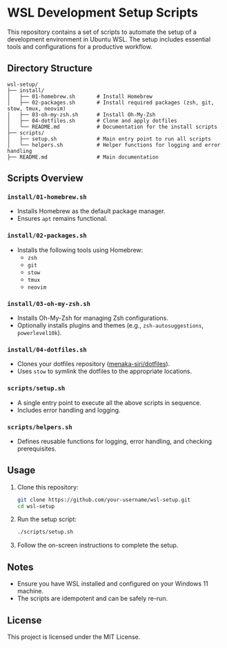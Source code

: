 # WSL Development Setup Scripts

This repository contains a set of scripts to automate the setup of a development environment in Ubuntu WSL. The setup includes essential tools and configurations for a productive workflow.

## Directory Structure

```plaintext
wsl-setup/
├── install/
│   ├── 01-homebrew.sh       # Install Homebrew
│   ├── 02-packages.sh       # Install required packages (zsh, git, stow, tmux, neovim)
│   ├── 03-oh-my-zsh.sh      # Install Oh-My-Zsh
│   ├── 04-dotfiles.sh       # Clone and apply dotfiles
│   └── README.md            # Documentation for the install scripts
├── scripts/
│   ├── setup.sh             # Main entry point to run all scripts
│   └── helpers.sh           # Helper functions for logging and error handling
├── README.md                # Main documentation
```

## Scripts Overview

### `install/01-homebrew.sh`
- Installs Homebrew as the default package manager.
- Ensures `apt` remains functional.

### `install/02-packages.sh`
- Installs the following tools using Homebrew:
  - `zsh`
  - `git`
  - `stow`
  - `tmux`
  - `neovim`

### `install/03-oh-my-zsh.sh`
- Installs Oh-My-Zsh for managing Zsh configurations.
- Optionally installs plugins and themes (e.g., `zsh-autosuggestions`, `powerlevel10k`).

### `install/04-dotfiles.sh`
- Clones your dotfiles repository ([menaka-siri/dotfiles](https://github.com/menaka-siri/dotfiles)).
- Uses `stow` to symlink the dotfiles to the appropriate locations.

### `scripts/setup.sh`
- A single entry point to execute all the above scripts in sequence.
- Includes error handling and logging.

### `scripts/helpers.sh`
- Defines reusable functions for logging, error handling, and checking prerequisites.

## Usage

1. Clone this repository:
   ```bash
   git clone https://github.com/your-username/wsl-setup.git
   cd wsl-setup
   ```

2. Run the setup script:
   ```bash
   ./scripts/setup.sh
   ```

3. Follow the on-screen instructions to complete the setup.

## Notes

- Ensure you have WSL installed and configured on your Windows 11 machine.
- The scripts are idempotent and can be safely re-run.

## License

This project is licensed under the MIT License.